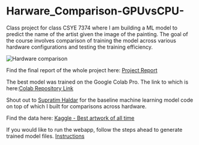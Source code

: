 # Harware_Comparison-GPUvsCPU-
Class project for class CSYE 7374 where I am building a ML model to predict the name of the artist given the image of the painting. The goal of the course involves comparison of training the model across various hardware configurations and testing the training efficiency.

![Hardware comparison](https://github.com/akmenon1996/Harware_Comparison-GPUvsCPU-/blob/master/Images_Report/Picture1.png)


Find the final report of the whole project here: [Project Report](https://github.com/akmenon1996/Harware_Comparison-GPUvsCPU-/blob/master/Artwork_to_Artist_Report.pdf)

The best model was trained on the Google Colab Pro. The link to which is here:[Colab Repository Link](https://github.com/akmenon1996/Harware_Comparison-GPUvsCPU-/blob/master/train_model(Colab_GPU).ipynb)


Shout out to [Supratim Haldar](https://supratimh.github.io/) for the baseline machine learning model code on top of which I built for comparisons across hardware.


Find the data here: [Kaggle - Best artwork of all time](https://www.kaggle.com/ikarus777/best-artworks-of-all-time)

If you would like to run the webapp, follow the steps ahead to generate trained model files. [Instructions](https://github.com/akmenon1996/Harware_Comparison-GPUvsCPU-/blob/master/instructions.md)

